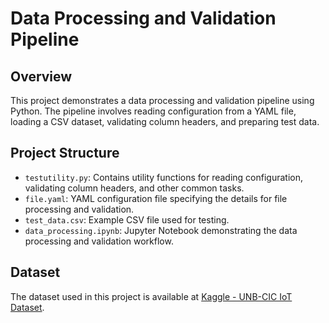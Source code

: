# Data Processing and Validation Pipeline

## Overview

This project demonstrates a data processing and validation pipeline using Python. The pipeline involves reading configuration from a YAML file, loading a CSV dataset, validating column headers, and preparing test data.

## Project Structure

- `testutility.py`: Contains utility functions for reading configuration, validating column headers, and other common tasks.
- `file.yaml`: YAML configuration file specifying the details for file processing and validation.
- `test_data.csv`: Example CSV file used for testing.
- `data_processing.ipynb`: Jupyter Notebook demonstrating the data processing and validation workflow.

## Dataset

The dataset used in this project is available at [Kaggle - UNB-CIC IoT Dataset](https://www.kaggle.com/datasets/madhavmalhotra/unb-cic-iot-dataset).


